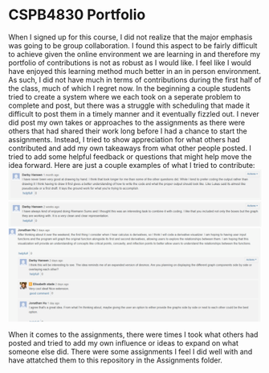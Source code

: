 # CSPB4830 Portfolio
When I signed up for this course, I did not realize that the major emphasis was going to be group collaboration. I found this aspect to be fairly difficult to achieve given the
online environment we are learning in and therefore my portfolio of contributions is not as robust as I would like. I feel like I would have enjoyed this learning method much better in an in person environment. As such, I did not have much in terms of contributions during the first half of the class, much of which I regret now. In the beginning a couple students tried to create a system where we each took on a seperate problem to complete and post, but there was a struggle with scheduling that made it difficult to post them in a timely manner and it eventually fizzled out. I never did post my own takes or approaches to the assignments as there were others that had shared their work long before I had a chance to start the assignments. Instead, I tried to show appreciation for what others had contributed and add my own takeaways from what other people posted. I tried to add some helpful feedback or questions that might help move the idea forward. Here are just a couple examples of what I tried to contribute:
![Piazza post 1](Piazza_Contributions/Piazza1.png)
![Piazza post 2](Piazza_Contributions/Piazza2.png)
![Piazza post 3](Piazza_Contributions/Piazza3.png)

When it comes to the assignments, there were times I took what others had posted and tried to add my own influence or ideas to expand on what someone else did. There were some assignments I feel I did well with and have attatched them to this repository in the Assignments folder. 
